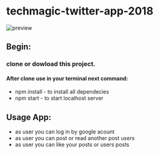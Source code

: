 # techmagic-twitter-app-2018
![preview](https://lh3.googleusercontent.com/52GKGyh9h1rWAyjUqIfKVXS88TR-ijPb5kpIyZNSMCKS1anBKqCf-sIaDnCwjLfjLO9eQvUb_4iHpeqyuZvUL999sEp1MS-bkImw7XhfhyBtAdHOk7kF_JZBhSwkAQobEQcS8zDEnS4jwNqgpmQNPWofBHaAWcUJbssWZZIg_YGHh1_QCrujfQEq37LUUiQ3-Y4CReMMaQrB9Np3HrstBitGCqV-jOD2wv-0K4g94hTXn0r3phISI0LxVXdBpGPNi3CLBDChCenvhGfWB8UZl0ene-Mgb7iu4XJtpiHP-OvBzW13Lb2hsALMYiXAhyelBlI2eJk1-utsqyf4iThWrEz3JgXWXpcicvdjihWEZNqFFpuZjprfIsBydBU3Kv0Inkh16xvsvGipUzCyCKyE4Aqf3t5L7EGtFeGmjIETPABLVI5GpHynvBXik6r5it7JCTeU5fYHqf5U7Iwx6q6CEtD-mruvIbxsR-uKWMXn0YLhhXlxkOrZCUoAv1HybqRqQFta4-ijXTzWmZuFr2QAtZ-DIPZIFhQOEozptYLfpAh3_7ySxb9aSNeUdSEHMa0xygOwn86ozNFLH_ThoRRjDeURsWhdCWgClrUARw=w1879-h860-no)
## Begin:
### clone or dowload this project.
#### After clone use in your terminal next command:
* npm install - to install all dependecies
* npm start - to start localhost server
## Usage App:
* as user you can log in by google acount
* as user you can post or read another post users
* as user you can like your posts or users posts

